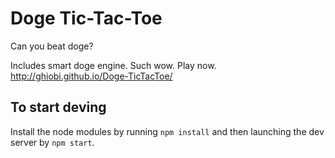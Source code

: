 # Doge Tic-Tac-Toe

Can you beat doge?

Includes smart doge engine. Such wow. Play now. http://ghiobi.github.io/Doge-TicTacToe/

## To start deving

Install the node modules by running `npm install` and then launching the dev server by `npm start`.
